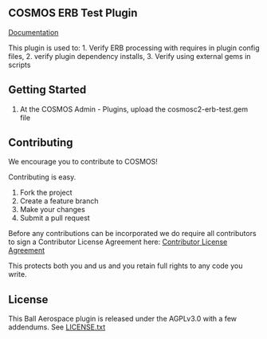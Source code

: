 ## COSMOS ERB Test Plugin

[Documentation](http://cosmosc2.com)

This plugin is used to: 1. Verify ERB processing with requires in plugin config files, 2. verify plugin dependency installs, 3. Verify using external gems in scripts

## Getting Started

1.  At the COSMOS Admin - Plugins, upload the cosmosc2-erb-test.gem file

## Contributing

We encourage you to contribute to COSMOS!

Contributing is easy.

1. Fork the project
2. Create a feature branch
3. Make your changes
4. Submit a pull request

Before any contributions can be incorporated we do require all contributors to sign a Contributor License Agreement here:
[Contributor License Agreement](https://docs.google.com/forms/d/1ppnHUSXtY1GRTNPIyUaB1OYHbW5Ca67GFMgMRPBG8u0/viewform)

This protects both you and us and you retain full rights to any code you write.

## License

This Ball Aerospace plugin is released under the AGPLv3.0 with a few addendums. See [LICENSE.txt](LICENSE.txt)
